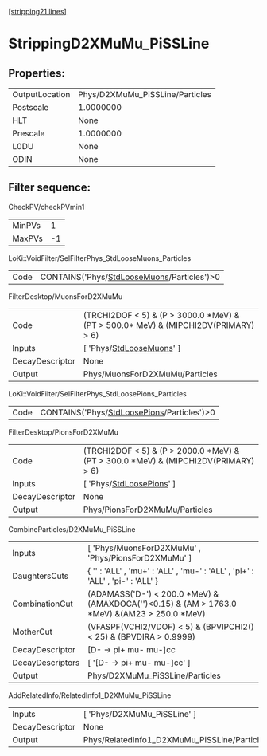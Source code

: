 [[stripping21 lines]](./stripping21-index)

# StrippingD2XMuMu_PiSSLine

## Properties:

|                |                                 |
|----------------|---------------------------------|
| OutputLocation | Phys/D2XMuMu_PiSSLine/Particles |
| Postscale      | 1.0000000                       |
| HLT            | None                            |
| Prescale       | 1.0000000                       |
| L0DU           | None                            |
| ODIN           | None                            |

## Filter sequence:

CheckPV/checkPVmin1

|        |     |
|--------|-----|
| MinPVs | 1   |
| MaxPVs | -1  |

LoKi::VoidFilter/SelFilterPhys_StdLooseMuons_Particles

|      |                                                                                            |
|------|--------------------------------------------------------------------------------------------|
| Code | CONTAINS('Phys/[StdLooseMuons](./stripping21-commonparticles-stdloosemuons)/Particles')\>0 |

FilterDesktop/MuonsForD2XMuMu

|                 |                                                                                          |
|-----------------|------------------------------------------------------------------------------------------|
| Code            | (TRCHI2DOF \< 5) & (P \> 3000.0 \*MeV) & (PT \> 500.0\* MeV) & (MIPCHI2DV(PRIMARY) \> 6) |
| Inputs          | [ 'Phys/[StdLooseMuons](./stripping21-commonparticles-stdloosemuons)' ]                |
| DecayDescriptor | None                                                                                     |
| Output          | Phys/MuonsForD2XMuMu/Particles                                                           |

LoKi::VoidFilter/SelFilterPhys_StdLoosePions_Particles

|      |                                                                                            |
|------|--------------------------------------------------------------------------------------------|
| Code | CONTAINS('Phys/[StdLoosePions](./stripping21-commonparticles-stdloosepions)/Particles')\>0 |

FilterDesktop/PionsForD2XMuMu

|                 |                                                                                          |
|-----------------|------------------------------------------------------------------------------------------|
| Code            | (TRCHI2DOF \< 5) & (P \> 2000.0 \*MeV) & (PT \> 300.0 \*MeV) & (MIPCHI2DV(PRIMARY) \> 6) |
| Inputs          | [ 'Phys/[StdLoosePions](./stripping21-commonparticles-stdloosepions)' ]                |
| DecayDescriptor | None                                                                                     |
| Output          | Phys/PionsForD2XMuMu/Particles                                                           |

CombineParticles/D2XMuMu_PiSSLine

|                  |                                                                                                     |
|------------------|-----------------------------------------------------------------------------------------------------|
| Inputs           | [ 'Phys/MuonsForD2XMuMu' , 'Phys/PionsForD2XMuMu' ]                                               |
| DaughtersCuts    | { '' : 'ALL' , 'mu+' : 'ALL' , 'mu-' : 'ALL' , 'pi+' : 'ALL' , 'pi-' : 'ALL' }                      |
| CombinationCut   | (ADAMASS('D-') \< 200.0 \*MeV) & (AMAXDOCA('')\<0.15) & (AM \> 1763.0 \*MeV) &(AM23 \> 250.0 \*MeV) |
| MotherCut        | (VFASPF(VCHI2/VDOF) \< 5) & (BPVIPCHI2()\< 25) & (BPVDIRA \> 0.9999)                                |
| DecayDescriptor  | [D- -\> pi+ mu- mu-]cc                                                                            |
| DecayDescriptors | [ '[D- -\> pi+ mu- mu-]cc' ]                                                                    |
| Output           | Phys/D2XMuMu_PiSSLine/Particles                                                                     |

AddRelatedInfo/RelatedInfo1_D2XMuMu_PiSSLine

|                 |                                              |
|-----------------|----------------------------------------------|
| Inputs          | [ 'Phys/D2XMuMu_PiSSLine' ]                |
| DecayDescriptor | None                                         |
| Output          | Phys/RelatedInfo1_D2XMuMu_PiSSLine/Particles |
